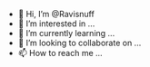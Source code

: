 - 👋 Hi, I’m @Ravisnuff
- 👀 I’m interested in ...
- 🌱 I’m currently learning ...
- 💞️ I’m looking to collaborate on ...
- 📫 How to reach me ...

<!---
Ravisnuff/Ravisnuff is a ✨ special ✨ repository because its `README.md` (this file) appears on your GitHub profile.
You can click the Preview link to take a look at your changes.
--->
